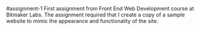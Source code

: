 #assignment-1
First assignment from Front End Web Development course at Bitmaker Labs. The assignment required that I create a copy of a sample website to mimic the appearance and functionality of the site.
